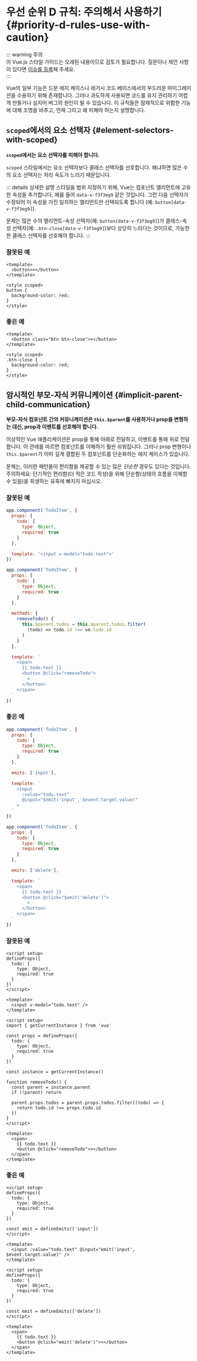 # 우선 순위 D 규칙: 주의해서 사용하기 {#priority-d-rules-use-with-caution}

::: warning 주의  
이 Vue.js 스타일 가이드는 오래된 내용이므로 검토가 필요합니다. 질문이나 제안 사항이 있다면 [이슈를 등록](https://github.com/vuejs/docs/issues/new)해 주세요.  
:::

Vue의 일부 기능은 드문 에지 케이스나 레거시 코드 베이스에서의 부드러운 마이그레이션을 수용하기 위해 존재합니다. 그러나 과도하게 사용되면 코드를 유지 관리하기 어렵게 만들거나 심지어 버그의 원인이 될 수 있습니다. 이 규칙들은 잠재적으로 위험한 기능에 대해 조명을 비추고, 언제 그리고 왜 피해야 하는지 설명합니다.

## `scoped`에서의 요소 선택자 {#element-selectors-with-scoped}

**`scoped`에서는 요소 선택자를 피해야 합니다.**

`scoped` 스타일에서는 요소 선택자보다 클래스 선택자를 선호합니다. 왜냐하면 많은 수의 요소 선택자는 처리 속도가 느리기 때문입니다.

::: details 상세한 설명
스타일을 범위 지정하기 위해, Vue는 컴포넌트 앨리먼트에 고유한 속성을 추가합니다, 예를 들어 `data-v-f3f3eg9` 같은 것입니다. 그런 다음 선택자가 수정되어 이 속성을 가진 일치하는 앨리먼트만 선택되도록 합니다 (예: `button[data-v-f3f3eg9]`).

문제는 많은 수의 앨리먼트-속성 선택자(예: `button[data-v-f3f3eg9]`)가 클래스-속성 선택자(예: `.btn-close[data-v-f3f3eg9]`)보다 상당히 느리다는 것이므로, 가능한 한 클래스 선택자를 선호해야 합니다.
:::

<div class="style-example style-example-bad">
<h3>잘못된 예</h3>

```vue-html
<template>
  <button>×</button>
</template>

<style scoped>
button {
  background-color: red;
}
</style>
```

</div>

<div class="style-example style-example-good">
<h3>좋은 예</h3>

```vue-html
<template>
  <button class="btn btn-close">×</button>
</template>

<style scoped>
.btn-close {
  background-color: red;
}
</style>
```

</div>

## 암시적인 부모-자식 커뮤니케이션 {#implicit-parent-child-communication}

**부모-자식 컴포넌트 간의 커뮤니케이션은 `this.$parent`를 사용하거나 prop을 변형하는 대신, prop과 이벤트를 선호해야 합니다.**

이상적인 Vue 애플리케이션은 prop을 통해 아래로 전달하고, 이벤트를 통해 위로 전달합니다. 이 관례를 따르면 컴포넌트를 이해하기 훨씬 쉬워집니다. 그러나 prop 변형이나 `this.$parent`가 이미 깊게 결합된 두 컴포넌트를 단순화하는 에지 케이스가 있습니다.

문제는, 이러한 패턴들이 편리함을 제공할 수 있는 많은 _단순한_ 경우도 있다는 것입니다. 주의하세요: 단기적인 편리함(더 적은 코드 작성)을 위해 단순함(상태의 흐름을 이해할 수 있음)을 희생하는 유혹에 빠지지 마십시오.

<div class="options-api">

<div class="style-example style-example-bad">
<h3>잘못된 예</h3>

```js
app.component('TodoItem', {
  props: {
    todo: {
      type: Object,
      required: true
    }
  },

  template: '<input v-model="todo.text">'
})
```

```js
app.component('TodoItem', {
  props: {
    todo: {
      type: Object,
      required: true
    }
  },

  methods: {
    removeTodo() {
      this.$parent.todos = this.$parent.todos.filter(
        (todo) => todo.id !== vm.todo.id
      )
    }
  },

  template: `
    <span>
      {{ todo.text }}
      <button @click="removeTodo">
        ×
      </button>
    </span>
  `
})
```

</div>

<div class="style-example style-example-good">
<h3>좋은 예</h3>

```js
app.component('TodoItem', {
  props: {
    todo: {
      type: Object,
      required: true
    }
  },

  emits: ['input'],

  template: `
    <input
      :value="todo.text"
      @input="$emit('input', $event.target.value)"
    >
  `
})
```

```js
app.component('TodoItem', {
  props: {
    todo: {
      type: Object,
      required: true
    }
  },

  emits: ['delete'],

  template: `
    <span>
      {{ todo.text }}
      <button @click="$emit('delete')">
        ×
      </button>
    </span>
  `
})
```

</div>

</div>

<div class="composition-api">

<div class="style-example style-example-bad">
<h3>잘못된 예</h3>

```vue
<script setup>
defineProps({
  todo: {
    type: Object,
    required: true
  }
})
</script>

<template>
  <input v-model="todo.text" />
</template>
```

```vue
<script setup>
import { getCurrentInstance } from 'vue'

const props = defineProps({
  todo: {
    type: Object,
    required: true
  }
})

const instance = getCurrentInstance()

function removeTodo() {
  const parent = instance.parent
  if (!parent) return

  parent.props.todos = parent.props.todos.filter((todo) => {
    return todo.id !== props.todo.id
  })
}
</script>

<template>
  <span>
    {{ todo.text }}
    <button @click="removeTodo">×</button>
  </span>
</template>
```

</div>

<div class="style-example style-example-good">
<h3>좋은 예</h3>

```vue
<script setup>
defineProps({
  todo: {
    type: Object,
    required: true
  }
})

const emit = defineEmits(['input'])
</script>

<template>
  <input :value="todo.text" @input="emit('input', $event.target.value)" />
</template>
```

```vue
<script setup>
defineProps({
  todo: {
    type: Object,
    required: true
  }
})

const emit = defineEmits(['delete'])
</script>

<template>
  <span>
    {{ todo.text }}
    <button @click="emit('delete')">×</button>
  </span>
</template>
```

</div>

</div>
